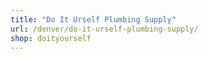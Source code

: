 ```yaml
---
title: "Do It Urself Plumbing Supply"
url: /denver/do-it-urself-plumbing-supply/
shop: doityourself
---
```

